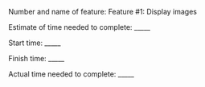 Number and name of feature: Feature #1: Display images

Estimate of time needed to complete: _____

Start time: _____

Finish time: _____

Actual time needed to complete: _____
